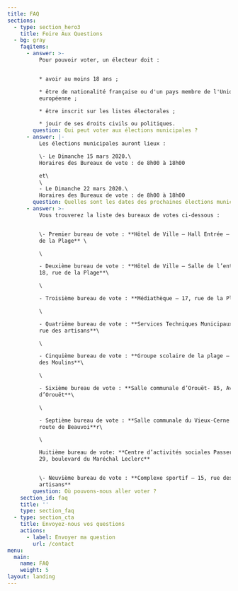 ```yaml
---
title: FAQ
sections:
  - type: section_hero3
    title: Foire Aux Questions
  - bg: gray
    faqitems:
      - answer: >-
          Pour pouvoir voter, un électeur doit :


          * avoir au moins 18 ans ;

          * être de nationalité française ou d'un pays membre de l'Union
          européenne ;

          * être inscrit sur les listes électorales ;

          * jouir de ses droits civils ou politiques.
        question: Qui peut voter aux élections municipales ?
      - answer: |-
          Les élections municipales auront lieux :

          \- Le Dimanche 15 mars 2020.\
          Horaires des Bureaux de vote : de 8h00 à 18h00

          et\
          \
          - Le Dimanche 22 mars 2020.\
          Horaires des Bureaux de vote : de 8h00 à 18h00
        question: Quelles sont les dates des prochaines élections municipales ?
      - answer: >-
          Vous trouverez la liste des bureaux de votes ci-dessous :


          \- Premier bureau de vote : **Hôtel de Ville – Hall Entrée – 18, rue
          de la Plage** \

          \

          - Deuxième bureau de vote : **Hôtel de Ville – Salle de l’entresol –
          18, rue de la Plage**\

          \

          - Troisième bureau de vote : **Médiathèque – 17, rue de la Plage**\

          \

          - Quatrième bureau de vote : **Services Techniques Municipaux – 22,
          rue des artisans**\

          \

          - Cinquième bureau de vote : **Groupe scolaire de la plage – 5, rue
          des Moulins**\

          \

          - Sixième bureau de vote : **Salle communale d’Orouët- 85, Avenue
          d’Orouët**\

          \

          - Septième bureau de vote : **Salle communale du Vieux-Cerne – 178,
          route de Beauvoi**r\

          \

          Huitième bureau de vote: **Centre d’activités sociales Passerelle –
          29, boulevard du Maréchal Leclerc**


          \- Neuvième bureau de vote : **Complexe sportif – 15, rue des
          artisans**
        question: Où pouvons-nous aller voter ?
    section_id: faq
    title: ''
    type: section_faq
  - type: section_cta
    title: Envoyez-nous vos questions
    actions:
      - label: Envoyer ma question
        url: /contact
menu:
  main:
    name: FAQ
    weight: 5
layout: landing
---
```

